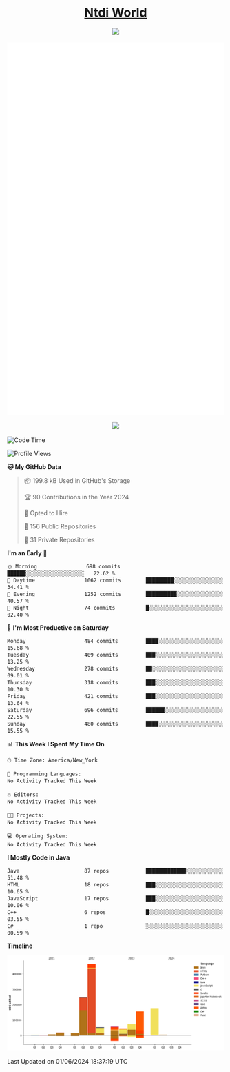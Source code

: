 <h1 align="center"><a href="https://www.ntdi.world">Ntdi World</a></h1>
<p align="center">
  <a href="https://github.com/n-tdi"><img src="https://readme-typing-svg.herokuapp.com?lines=FullStack+Developer;Web+Developer;Open-Source+Enthusiast;Java+Developer;Spigot-API%20Developer;&center=true&width=500&height=50"></a>
</p>

<div align="center">
  <img src="/github-metrics.svg"></img>
  
  <img src="https://komarev.com/ghpvc/?username=n-tdi&color=green"></img>
</div>

<!-- May use later.. idk -->
<!-- <a href="http://www.github.com/n-tdi"><img src="https://github-readme-stats.vercel.app/api?username=n-tdi&show_icons=true&hide=&count_private=true&title_color=0891b2&text_color=ffffff&icon_color=0891b2&bg_color=1c1917&hide_border=true&show_icons=true" alt="n-tdi's GitHub stats" /></a> -->

<!--START_SECTION:waka-->
![Code Time](http://img.shields.io/badge/Code%20Time-324%20hrs%2046%20mins-blue)

![Profile Views](http://img.shields.io/badge/Profile%20Views-2-blue)

**🐱 My GitHub Data** 

> 📦 199.8 kB Used in GitHub's Storage 
 > 
> 🏆 90 Contributions in the Year 2024
 > 
> 💼 Opted to Hire
 > 
> 📜 156 Public Repositories 
 > 
> 🔑 31 Private Repositories 
 > 
**I'm an Early 🐤** 

```text
🌞 Morning                698 commits         ██████░░░░░░░░░░░░░░░░░░░   22.62 % 
🌆 Daytime                1062 commits        █████████░░░░░░░░░░░░░░░░   34.41 % 
🌃 Evening                1252 commits        ██████████░░░░░░░░░░░░░░░   40.57 % 
🌙 Night                  74 commits          █░░░░░░░░░░░░░░░░░░░░░░░░   02.40 % 
```
📅 **I'm Most Productive on Saturday** 

```text
Monday                   484 commits         ████░░░░░░░░░░░░░░░░░░░░░   15.68 % 
Tuesday                  409 commits         ███░░░░░░░░░░░░░░░░░░░░░░   13.25 % 
Wednesday                278 commits         ██░░░░░░░░░░░░░░░░░░░░░░░   09.01 % 
Thursday                 318 commits         ███░░░░░░░░░░░░░░░░░░░░░░   10.30 % 
Friday                   421 commits         ███░░░░░░░░░░░░░░░░░░░░░░   13.64 % 
Saturday                 696 commits         ██████░░░░░░░░░░░░░░░░░░░   22.55 % 
Sunday                   480 commits         ████░░░░░░░░░░░░░░░░░░░░░   15.55 % 
```


📊 **This Week I Spent My Time On** 

```text
🕑︎ Time Zone: America/New_York

💬 Programming Languages: 
No Activity Tracked This Week

🔥 Editors: 
No Activity Tracked This Week

🐱‍💻 Projects: 
No Activity Tracked This Week

💻 Operating System: 
No Activity Tracked This Week
```

**I Mostly Code in Java** 

```text
Java                     87 repos            █████████████░░░░░░░░░░░░   51.48 % 
HTML                     18 repos            ███░░░░░░░░░░░░░░░░░░░░░░   10.65 % 
JavaScript               17 repos            ███░░░░░░░░░░░░░░░░░░░░░░   10.06 % 
C++                      6 repos             █░░░░░░░░░░░░░░░░░░░░░░░░   03.55 % 
C#                       1 repo              ░░░░░░░░░░░░░░░░░░░░░░░░░   00.59 % 
```



**Timeline**

![Lines of Code chart](https://raw.githubusercontent.com/n-tdi/n-tdi/main/assets/bar_graph.png)


 Last Updated on 01/06/2024 18:37:19 UTC
<!--END_SECTION:waka-->
